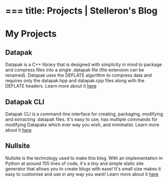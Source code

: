 ===
title: Projects | Stelleron's Blog
===
# My Projects
## Datapak 
Datapak is a C++ library that is designed with simplicity in mind to package and compress files into a single .datapak file (file extension can be renamed). Datapak uses the DEFLATE algorithm to compress data and requires only the datapak.hpp and datapak.cpp files along with the DEFLATE headers.
Learn more about it [here](https://github.com/stelleron/datapak)
## Datapak CLI
Datapak CLI is a command-line interface for creating, packaging, modifying and extracting .datapak files. It's easy to use, has multiple commands for modifying Datapaks which ever way you wish, and minimalist.
Learn more about it [here](https://github.com/stelleron/datapak-cli)
## Nullsite
Nullsite is the technology used to make this blog. With an implementation in Python at around 155 lines of code, it's a tiny and simple static site generator that allows you to create blogs with ease! It's small size makes it easy to customise and use in any way you want!
Learn more about it [here](https://github.com/stelleron/nullsite)